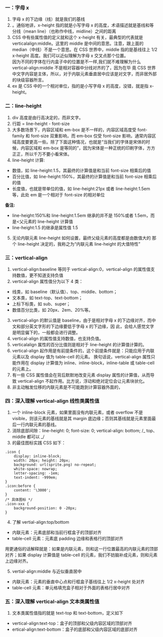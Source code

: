 ### 一：字母 x

1. 字母 x 的下边缘（线）就是我们的基线
2. 。通俗地讲，x-height 指的就是小写字母 x 的高度，术语描述就是基线和等分线（mean line）（也称作中线，midline）之间的距离
3. CSS 中有些属性值的定义就和这个 x-height 有关，最典型的代表就是 verticalalign:middle。这里的 middle 是中间的意思。注意，跟上面的 median（中线）不是一个意思。在 CSS 世界中，middle 指的是基线往上 1/2 x-height 高度。我们可以近似理解为字母 x 交叉点那个位置。  
   因为不同的字体在行内盒子中的位置是不一样,我们就不难理解为什么 vertical-align:middle 不是相对容器中分线对齐的了，因为在毕
   竟 CSS 世界中文字内容是主体，所以，对于内联元素垂直居中应该是对文字，而非居外部的块级容器所言。
4. ex 是 CSS 中的一个相对单位，指的是小写字母 x 的高度，没错，就是指 x-height。

### 二：line-height

1. div 高度是由行高决定的，而非文字。
2. 行距 = line-height - font-size
3. 大多数场景下，内容区域和 em-box 是不一样的，内容区域高度受 font-family 和 font-size 双重影响，而 em-box 仅受 font-size 影响，通常内容区域高度要更高一些。除了下面这种情况，也就是“当我们的字体是宋体的时候，内容区域和 em-box 是等同的”，因为宋体是一种正统的印刷字体，方方正正，所以千万不要小看宋体。
4. line-height 计算:

- 数值，如 line-height:1.5，其最终的计算值是和当前 font-size 相乘后的值
- 百分比值，如 line-height:150%，其最终的计算值是和当前 font-size 相乘后
  的值
- 长度值，也就是带单位的值，如 line-height:21px 或者 line-height:1.5em 等，此处 em 是一个相对于 font-size 的相对单位

**备注:**

- line-height:150%和 line-height:1.5em 继承的并不是 150%或者 1.5em，而是<父元素的 line-height 计算值
- line-height:1.5 的继承是属性值 1.5

5. 无论内联元素 line-height 如何设置，最终父级元素的高度都是由数值大的
   那个 line-height 决定的，我称之为“内联元素 line-height 的大值特性”

### 三：vertical-align

1. vertical-align:baseline 等同于 vertical-align:0，vertical-align 的属性值支持数值，更不知道支持负值
2. vertical-align 属性值分为以下 4 类：

- 线类，如 baseline（默认值）、top、middle、bottom；
- 文本类，如 text-top、text-bottom；
- 上标下标类，如 sub、super；
- 数值百分比类，如 20px、2em、20%等。

3. vertical-align 的默认值是 baseline，由于是相对字母 x 的下边缘对齐，而中文和部分英文字形的下边缘要低于字母 x 的下边缘，因
   此，会给人感觉文字是明显偏下的，一般都会进行调整。
4. vertical-align 的属性值支持数值，也支持负值。
5. verticalalign 属性的百分比值则是相对于 line-height 的计算值计算的。
6. vertical-align 起作用是有前提条件的，这个前提条件就是：只能应用于内联元素以及 display 值为 table-cell 的元素。
   换句话说，vertical-align 属性只能作用在 display 计算值为 inline、inline-block，inline-table 或 table-cell 的元素上。
7. 有一些 CSS 属性值会在背后默默地改变元素 display 属性的计算值，从而导致 vertical-align 不起作用。比方说，浮动和绝对定位会让元素块状化。
8. 非主动触发位移的内联元素是不可能跑到计算容器外面的，

### 四：深入理解 vertical-align 线性类属性值

1. 一个 inline-block 元素，如果里面没有内联元素，或者 overflow 不是 visible，则该元素的基线就是其 margin 底边缘；否则其基线就是元素里面最后一行内联元素的基线。
2. 消除底部间隙：line-height: 0; font-size: 0; vertical-align: bottom; /_ top、middle 都可以 _/
3. 的最佳图标实践 CSS 如下：

```
.icon {
    display: inline-block;
    width: 20px; height: 20px;
    background: url(sprite.png) no-repeat;
    white-space: nowrap;
    letter-spacing: -1em;
    text-indent: -999em;
}
.icon:before {
    content: '\3000';
}
/* 具体图标 */
.icon-xxx {
    background-position: 0 -20px;
}
```

4. 了解 vertial-align:top/bottom

- 内联元素：元素底部和当前行框盒子的顶部对齐
- table-cell 元素：元素底 padding 边缘和表格行的顶部对齐

用更通俗的话解释就是：如果是内联元素，则和这一行位置最高的内联元素的顶部对齐；如果 display 计算值是 table-cell 的元素，我们不妨脑补成<td>元素，则和<tr>元素上边缘对齐。

5. vertial-align:middle 与近似垂直居中

- 内联元素：元素的垂直中心点和行框盒子基线往上 1/2 x-height 处对齐
- table-cell 元素：单元格填充盒子相对于外面的表格行居中对齐

### 五：深入理解 vertical-align 文本类属性值

1. 文本类属性值指的就是 text-top 和 text-bottom，定义如下

- vertical-align:text-top：盒子的顶部和父级内容区域的顶部对齐
- ertical-align:text-bottom：盒子的底部和父级内容区域的底部对齐
